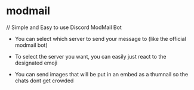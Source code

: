 # modmail
// Simple and Easy to use Discord ModMail Bot

- You can select which server to send your message to (like the official modmail bot)

- To select the server you want, you can easily just react to the designated emoji

- You can send images that will be put in an embed as a thumnail so the chats dont get crowded
